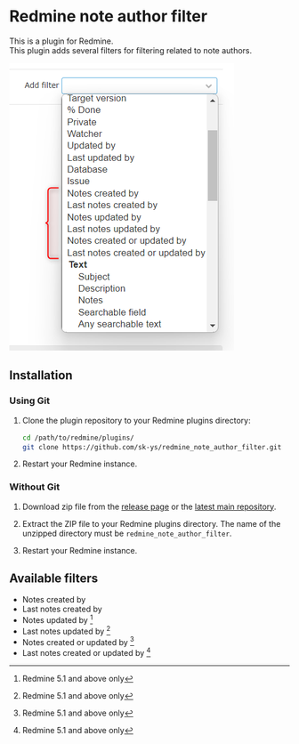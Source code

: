 # Redmine note author filter
This is a plugin for Redmine.  
This plugin adds several filters for filtering related to note authors.

![](doc/image.png)


## Installation
### Using Git
1. Clone the plugin repository to your Redmine plugins directory:
   ```bash
   cd /path/to/redmine/plugins/
   git clone https://github.com/sk-ys/redmine_note_author_filter.git
2. Restart your Redmine instance.

### Without Git

1. Download zip file from the [release page](https://github.com/sk-ys/redmine_note_author_filter/releases) or the [latest main repository](https://github.com/sk-ys/redmine_note_author_filter/archive/refs/heads/main.zip).

2. Extract the ZIP file to your Redmine plugins directory. The name of the unzipped directory must be `redmine_note_author_filter`.

3. Restart your Redmine instance.


## Available filters
- Notes created by
- Last notes created by
- Notes updated by [^1]
- Last notes updated by [^1]
- Notes created or updated by [^1]
- Last notes created or updated by [^1]

[^1]: Redmine 5.1 and above only
